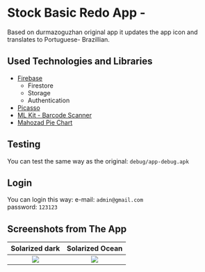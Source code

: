 # Stock Basic Redo App - 

Based on durmazoguzhan original app it updates the app icon and translates to Portuguese- Brazillian.

## Used Technologies and Libraries
- [Firebase](https://console.firebase.google.com/)
  + Firestore
  + Storage
  + Authentication
- [Picasso](https://github.com/square/picasso)
- [ML Kit - Barcode Scanner](https://developers.google.com/ml-kit/vision/barcode-scanning/android)
- [Mahozad Pie Chart](https://github.com/mahozad/android-pie-chart)

## Testing
You can test the same way as the original: `debug/app-debug.apk`

## Login
You can login this way:
e-mail: `admin@gmail.com`<br>
password: `123123`<br>


## Screenshots from The App

Solarized dark             |  Solarized Ocean
:-------------------------:|:-------------------------:
![](https://...Dark.png)  |  ![](https://...Ocean.png)
